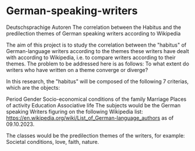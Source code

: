 # German-speaking-writers
Deutschsprachige Autoren
The correlation between the Habitus and the predilection themes of German speaking writers according to Wikipedia

The aim of this project is to study the correlation between the "habitus" of German-language writers according to the themes these writers have dealt with according to Wikipedia, i.e. to compare writers according to their themes. The problem to be addressed here is as follows: To what extent do writers who have written on a theme converge or diverge?

In this research, the "habitus" will be composed of the following 7 criterias, which are the objects:

Period
Gender
Socio-economical conditions of the family
Marriage
Places of activity
Education
Associative life
The subjects would be the German speaking Writers figuring on the following Wikipedia list: https://en.wikipedia.org/wiki/List_of_German-language_authors as of 09.10.2023.

The classes would be the predilection themes of the writers, for example: Societal conditions, love, faith, nature.
